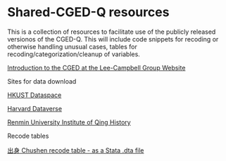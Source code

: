 # Shared-CGED-Q resources
This is a collection of resources to facilitate use of the publicly released versionos of the CGED-Q. This will include code snippets for recoding or otherwise handling unusual cases, tables for recoding/categorization/cleanup of variables. 

[Introduction to the CGED at the Lee-Campbell Group Website](https://www.shss.ust.hk/lee-campbell-group/projects/china-government-employee-database-qing-cged-q/)

Sites for data download

[HKUST Dataspace](https://dataspace.ust.hk/dataset.xhtml?persistentId=doi:10.14711/dataset/E9GKRS)

[Harvard Dataverse](https://doi.org/10.7910/DVN/GMQWVZ)

[Renmin University Institute of Qing History](http://39.96.59.69/DownloadFile/DLFile)

Recode tables

[出身 Chushen recode table - as a Stata .dta file](<CGED-Q JSL Public Release Chushen Recodes.dta>)

